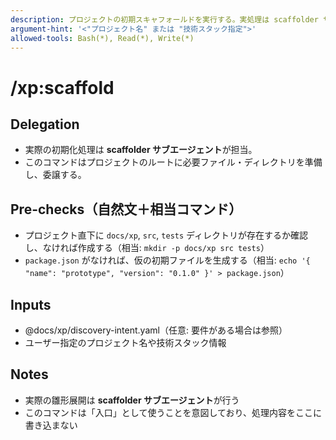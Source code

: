 ```yaml
---
description: プロジェクトの初期スキャフォールドを実行する。実処理は scaffolder サブエージェントに委譲。
argument-hint: '<"プロジェクト名" または "技術スタック指定">'
allowed-tools: Bash(*), Read(*), Write(*)
---
```

# /xp:scaffold

## Delegation

- 実際の初期化処理は **scaffolder サブエージェント**が担当。
- このコマンドはプロジェクトのルートに必要ファイル・ディレクトリを準備し、委譲する。

## Pre-checks（自然文＋相当コマンド）

- プロジェクト直下に `docs/xp`, `src`, `tests` ディレクトリが存在するか確認し、なければ作成する（相当: `mkdir -p docs/xp src tests`）
- `package.json` がなければ、仮の初期ファイルを生成する（相当: `echo '{ "name": "prototype", "version": "0.1.0" }' > package.json`）

## Inputs

- @docs/xp/discovery-intent.yaml（任意: 要件がある場合は参照）
- ユーザー指定のプロジェクト名や技術スタック情報

## Notes

- 実際の雛形展開は **scaffolder サブエージェント**が行う
- このコマンドは「入口」として使うことを意図しており、処理内容をここに書き込まない
